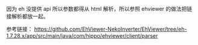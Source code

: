 因为 eh 没提供 api 所以参数都得从 html 解析，所以参照 ehviewer 的做法把链接解析都放一起。


参考链接：
https://github.com/EhViewer-NekoInverter/EhViewer/tree/eh-1.7.28.x/app/src/main/java/com/hippo/ehviewer/client/parser
